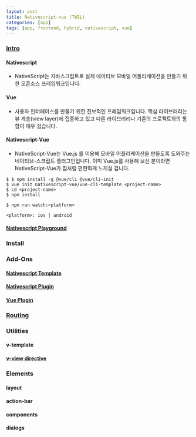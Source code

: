 ```yaml
---
layout: post
title: Nativescript-vue (TWIL)
categories: [app]
tags: [app, frontend, hybrid, nativescript, vue]
---
```



### [Intro](https://nativescript-vue.org/ko/docs/introduction/)

#### Nativescript
 - NativeScript는 자바스크립트로 실제 네이티브 모바일 어플리케이션을 만들기 위한 오픈소스 프레임워크입니다.
#### Vue
 - 사용자 인터페이스를 만들기 위한 진보적인 프레임워크입니다. 핵심 라이브러리는 뷰 계층(view layer)에 집중하고 있고 다른 라이브러리나 기존의 프로젝트와의 통합이 매우 쉽습니다.
#### Nativescript-Vue
 - NativeScript-Vue는 Vue.js 를 이용해 모바일 어플리케이션을 만들도록 도와주는 네이티브-스크립트 플러그인입니다. 이미 Vue.js를 사용해 보신 분이라면 NativeScript-Vue가 집처럼 편한하게 느끼실 겁니다.

```
$ $ npm install -g @vue/cli @vue/cli-init
$ vue init nativescript-vue/vue-cli-template <project-name>
$ cd <project-name>
$ npm install
```

```
$ npm run watch:<platform>
```

`<platform>: ios | android`

#### [Nativescript Playground](https://nativescript-vue.org/ko/docs/getting-started/quick-start/)




### Install








### Add-Ons

#### [Nativescript Template](https://nativescript-vue.org/ko/docs/getting-started/templates/)
#### [Nativescript Plugin](https://nativescript-vue.org/ko/docs/getting-started/nativescript-plugins/)
#### [Vue Plugin](https://nativescript-vue.org/ko/docs/getting-started/vue-plugins/)






### [Routing](https://medium.com/@pdipax/manual-routing-on-nativescript-vue-part-one-bc97bca2536a)




### Utilities

#### v-template 
#### [v-view directive](https://nativescript-vue.org/ko/docs/utilities/v-view/)

### Elements

#### layout
#### action-bar
#### components
#### dialogs


